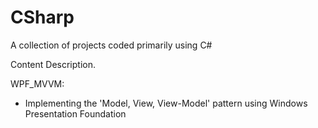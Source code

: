 # CSharp
A collection of projects coded primarily using C#

Content Description.

WPF_MVVM:

- Implementing the 'Model, View, View-Model' pattern using Windows Presentation Foundation
